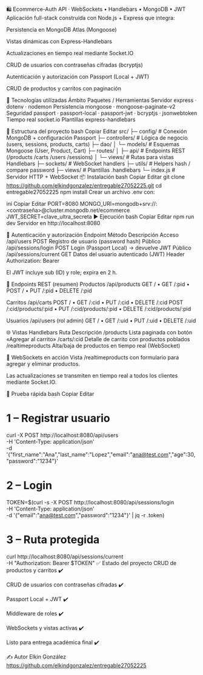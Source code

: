 🛍️ Ecommerce-Auth API · WebSockets • Handlebars • MongoDB • JWT
Aplicación full-stack construida con Node.js + Express que integra:

Persistencia en MongoDB Atlas (Mongoose)

Vistas dinámicas con Express-Handlebars

Actualizaciones en tiempo real mediante Socket.IO

CRUD de usuarios con contraseñas cifradas (bcryptjs)

Autenticación y autorización con Passport (Local + JWT)

CRUD de productos y carritos con paginación

🚀 Tecnologías utilizadas
Ámbito	Paquetes / Herramientas
Servidor	express · dotenv · nodemon
Persistencia	mongoose · mongoose-paginate-v2
Seguridad	passport · passport-local · passport-jwt · bcryptjs · jsonwebtoken
Tiempo real	socket.io
Plantillas	express-handlebars

📁 Estructura del proyecto
bash
Copiar
Editar
src/
├─ config/          # Conexión MongoDB + configuración Passport
├─ controllers/     # Lógica de negocio (users, sessions, products, carts)
├─ dao/
│  └─ models/       # Esquemas Mongoose (User, Product, Cart)
├─ routes/
│  ├─ api/          # Endpoints REST (/products /carts /users /sessions)
│  └─ views/        # Rutas para vistas Handlebars
├─ sockets/         # WebSocket handlers
├─ utils/           # Helpers hash / compare password
├─ views/           # Plantillas .handlebars
└─ index.js         # Servidor HTTP + WebSocket
📦 Instalación
bash
Copiar
Editar
git clone https://github.com/elkindgonzalez/entregable27052225.git
cd entregable27052225
npm install
Crear un archivo .env con:

ini
Copiar
Editar
PORT=8080
MONGO_URI=mongodb+srv://<usuario>:<contraseña>@cluster.mongodb.net/ecommerce
JWT_SECRET=clave_ultra_secreta
▶️ Ejecución
bash
Copiar
Editar
npm run dev
Servidor en http://localhost:8080

🔐 Autenticación y autorización
Endpoint	Método	Descripción	Acceso
/api/users	POST	Registro de usuario (password hash)	Público
/api/sessions/login	POST	Login (Passport Local) → devuelve JWT	Público
/api/sessions/current	GET	Datos del usuario autenticado (JWT)	Header Authorization: Bearer <token>

El JWT incluye sub (ID) y role; expira en 2 h.

🔌 Endpoints REST (resumen)
Productos /api/products
GET / • GET /:pid • POST / • PUT /:pid • DELETE /:pid

Carritos /api/carts
POST / • GET /:cid • PUT /:cid • DELETE /:cid
POST /:cid/products/:pid • PUT /:cid/products/:pid • DELETE /:cid/products/:pid

Usuarios /api/users (rol admin)
GET / • GET /:uid • PUT /:uid • DELETE /:uid

🌐 Vistas Handlebars
Ruta	Descripción
/products	Lista paginada con botón «Agregar al carrito»
/carts/:cid	Detalle de carrito con productos poblados
/realtimeproducts	Alta/baja de productos en tiempo real (WebSocket)

📡 WebSockets en acción
Vista /realtimeproducts con formulario para agregar y eliminar productos.

Las actualizaciones se transmiten en tiempo real a todos los clientes mediante Socket.IO.

🧪 Prueba rápida
bash
Copiar
Editar
# 1 – Registrar usuario
curl -X POST http://localhost:8080/api/users \
 -H 'Content-Type: application/json' \
 -d '{"first_name":"Ana","last_name":"Lopez","email":"ana@test.com","age":30,"password":"1234"}'

# 2 – Login
TOKEN=$(curl -s -X POST http://localhost:8080/api/sessions/login \
 -H 'Content-Type: application/json' \
 -d '{"email":"ana@test.com","password":"1234"}' | jq -r .token)

# 3 – Ruta protegida
curl http://localhost:8080/api/sessions/current \
 -H "Authorization: Bearer $TOKEN"
✅ Estado del proyecto
CRUD de productos y carritos ✔️

CRUD de usuarios con contraseñas cifradas ✔️

Passport Local + JWT ✔️

Middleware de roles ✔️

WebSockets y vistas activas ✔️

Listo para entrega académica final ✔️

✍️ Autor
Elkin González
https://github.com/elkindgonzalez/entregable27052225